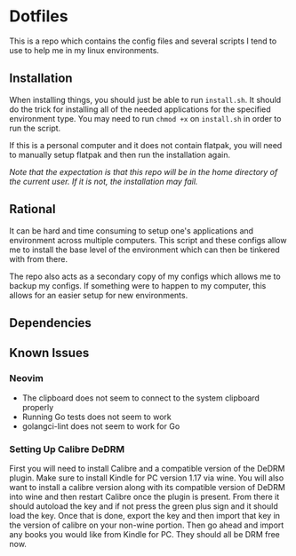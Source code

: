 # Dotfiles

This is a repo which contains the config files and several scripts I tend to use to help me in my linux environments.

## Installation

When installing things, you should just be able to run `install.sh`. It should do the trick for installing all of the needed applications for the specified environment type.
You may need to run `chmod +x` on `install.sh` in order to run the script.

If this is a personal computer and it does not contain flatpak, you will need to manually setup flatpak and then run the installation again.

_Note that the expectation is that this repo will be in the home directory of the current user. If it is not, the installation may fail._

## Rational

It can be hard and time consuming to setup one's applications and environment across multiple computers.
This script and these configs allow me to install the base level of the environment which can then be tinkered with from there.

The repo also acts as a secondary copy of my configs which allows me to backup my configs. If something were to happen to my computer, this allows for an easier setup for new environments.

## Dependencies

## Known Issues

### Neovim

- The clipboard does not seem to connect to the system clipboard properly
- Running Go tests does not seem to work
- golangci-lint does not seem to work for Go

### Setting Up Calibre DeDRM

First you will need to install Calibre and a compatible version of the DeDRM plugin. Make sure to install Kindle for PC version 1.17 via wine. You will also want to install a calibre version along with its compatible version of DeDRM into wine and then restart Calibre once the plugin is present. From there it should autoload the key and if not press the green plus sign and it should load the key. Once that is done, export the key and then import that key in the version of calibre on your non-wine portion. Then go ahead and import any books you would like from Kindle for PC. They should all be DRM free now.
